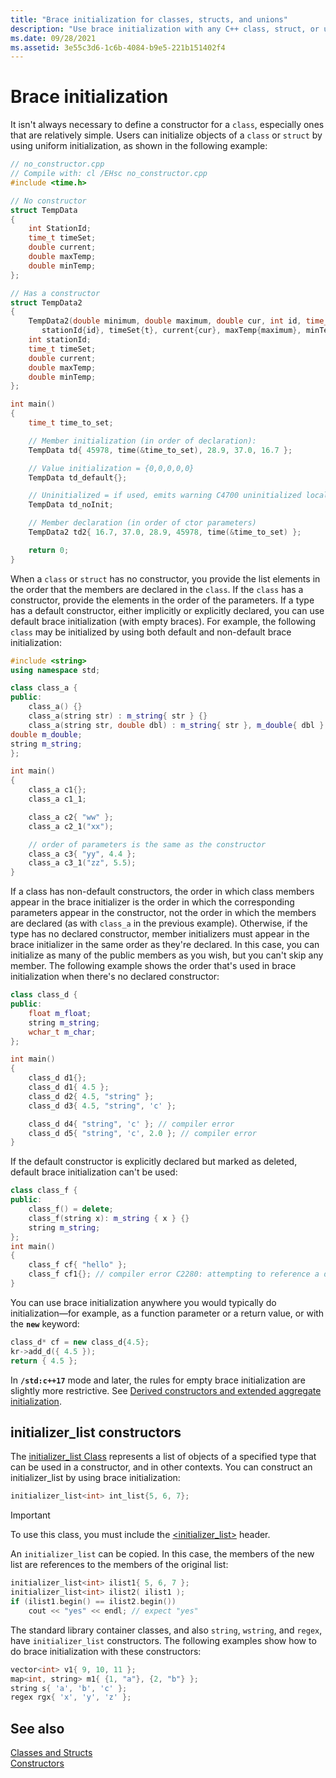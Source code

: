 ```yaml
---
title: "Brace initialization for classes, structs, and unions"
description: "Use brace initialization with any C++ class, struct, or union"
ms.date: 09/28/2021
ms.assetid: 3e55c3d6-1c6b-4084-b9e5-221b151402f4
---
```

# Brace initialization

It isn't always necessary to define a constructor for a `class`, especially ones that are relatively simple. Users can initialize objects of a `class` or `struct` by using uniform initialization, as shown in the following example:

```cpp
// no_constructor.cpp
// Compile with: cl /EHsc no_constructor.cpp
#include <time.h>

// No constructor
struct TempData
{
    int StationId;
    time_t timeSet;
    double current;
    double maxTemp;
    double minTemp;
};

// Has a constructor
struct TempData2
{
    TempData2(double minimum, double maximum, double cur, int id, time_t t) :
       stationId{id}, timeSet{t}, current{cur}, maxTemp{maximum}, minTemp{minimum} {}
    int stationId;
    time_t timeSet;
    double current;
    double maxTemp;
    double minTemp;
};

int main()
{
    time_t time_to_set;

    // Member initialization (in order of declaration):
    TempData td{ 45978, time(&time_to_set), 28.9, 37.0, 16.7 };

    // Value initialization = {0,0,0,0,0}
    TempData td_default{};

    // Uninitialized = if used, emits warning C4700 uninitialized local variable
    TempData td_noInit;

    // Member declaration (in order of ctor parameters)
    TempData2 td2{ 16.7, 37.0, 28.9, 45978, time(&time_to_set) };

    return 0;
}
```

When a `class` or `struct` has no constructor, you provide the list elements in the order that the members are declared in the `class`. If the `class` has a constructor, provide the elements in the order of the parameters. If a type has a default constructor, either implicitly or explicitly declared, you can use default brace initialization (with empty braces). For example, the following `class` may be initialized by using both default and non-default brace initialization:

```cpp
#include <string>
using namespace std;

class class_a {
public:
    class_a() {}
    class_a(string str) : m_string{ str } {}
    class_a(string str, double dbl) : m_string{ str }, m_double{ dbl } {}
double m_double;
string m_string;
};

int main()
{
    class_a c1{};
    class_a c1_1;

    class_a c2{ "ww" };
    class_a c2_1("xx");

    // order of parameters is the same as the constructor
    class_a c3{ "yy", 4.4 };
    class_a c3_1("zz", 5.5);
}
```

If a class has non-default constructors, the order in which class members appear in the brace initializer is the order in which the corresponding parameters appear in the constructor, not the order in which the members are declared (as with `class_a` in the previous example). Otherwise, if the type has no declared constructor, member initializers must appear in the brace initializer in the same order as they're declared. In this case, you can initialize as many of the public members as you wish, but you can't skip any member. The following example shows the order that's used in brace initialization when there's no declared constructor:

```cpp
class class_d {
public:
    float m_float;
    string m_string;
    wchar_t m_char;
};

int main()
{
    class_d d1{};
    class_d d1{ 4.5 };
    class_d d2{ 4.5, "string" };
    class_d d3{ 4.5, "string", 'c' };

    class_d d4{ "string", 'c' }; // compiler error
    class_d d5{ "string", 'c', 2.0 }; // compiler error
}
```

If the default constructor is explicitly declared but marked as deleted, default brace initialization can't be used:

```cpp
class class_f {
public:
    class_f() = delete;
    class_f(string x): m_string { x } {}
    string m_string;
};
int main()
{
    class_f cf{ "hello" };
    class_f cf1{}; // compiler error C2280: attempting to reference a deleted function
}
```

You can use brace initialization anywhere you would typically do initialization—for example, as a function parameter or a return value, or with the **`new`** keyword:

```cpp
class_d* cf = new class_d{4.5};
kr->add_d({ 4.5 });
return { 4.5 };
```

In **`/std:c++17`** mode and later, the rules for empty brace initialization are slightly more restrictive. See [Derived constructors and extended aggregate initialization](constructors-cpp.md#extended_aggregate).

## initializer_list constructors

The [initializer_list Class](../standard-library/initializer-list-class.md) represents a list of objects of a specified type that can be used in a constructor, and in other contexts. You can construct an initializer_list by using brace initialization:

```cpp
initializer_list<int> int_list{5, 6, 7};
```

> [!IMPORTANT]
> To use this class, you must include the [\<initializer_list>](../standard-library/initializer-list.md) header.

An `initializer_list` can be copied. In this case, the members of the new list are references to the members of the original list:

```cpp
initializer_list<int> ilist1{ 5, 6, 7 };
initializer_list<int> ilist2( ilist1 );
if (ilist1.begin() == ilist2.begin())
    cout << "yes" << endl; // expect "yes"
```

The standard library container classes, and also `string`, `wstring`, and `regex`, have `initializer_list` constructors. The following examples show how to do brace initialization with these constructors:

```cpp
vector<int> v1{ 9, 10, 11 };
map<int, string> m1{ {1, "a"}, {2, "b"} };
string s{ 'a', 'b', 'c' };
regex rgx{ 'x', 'y', 'z' };
```

## See also

[Classes and Structs](../cpp/classes-and-structs-cpp.md)<br/>
[Constructors](../cpp/constructors-cpp.md)

